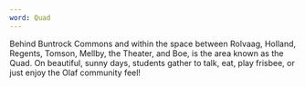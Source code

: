```yaml
---
word: Quad
---
```


Behind Buntrock Commons and within the space between Rolvaag, Holland, Regents, Tomson, Mellby, the Theater, and Boe, is the area known as the Quad. On beautiful, sunny days, students gather to talk, eat, play frisbee, or just enjoy the Olaf community feel!

